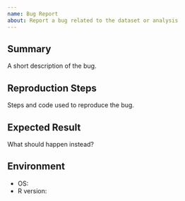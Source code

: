 ```yaml
---
name: Bug Report
about: Report a bug related to the dataset or analysis
---
```


## Summary
A short description of the bug.

## Reproduction Steps
Steps and code used to reproduce the bug.

## Expected Result
What should happen instead?

## Environment
- OS:
- R version:

